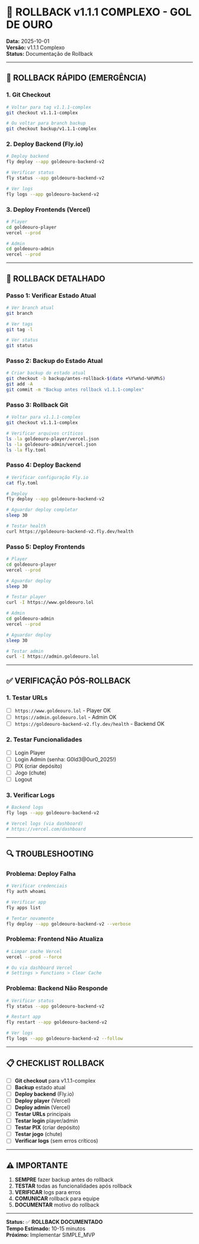 # 🔄 ROLLBACK v1.1.1 COMPLEXO - GOL DE OURO

**Data:** 2025-10-01  
**Versão:** v1.1.1 Complexo  
**Status:** Documentação de Rollback

---

## 🚨 **ROLLBACK RÁPIDO (EMERGÊNCIA)**

### **1. Git Checkout**
```bash
# Voltar para tag v1.1.1-complex
git checkout v1.1.1-complex

# Ou voltar para branch backup
git checkout backup/v1.1.1-complex
```

### **2. Deploy Backend (Fly.io)**
```bash
# Deploy backend
fly deploy --app goldeouro-backend-v2

# Verificar status
fly status --app goldeouro-backend-v2

# Ver logs
fly logs --app goldeouro-backend-v2
```

### **3. Deploy Frontends (Vercel)**
```bash
# Player
cd goldeouro-player
vercel --prod

# Admin
cd goldeouro-admin  
vercel --prod
```

---

## 🔧 **ROLLBACK DETALHADO**

### **Passo 1: Verificar Estado Atual**
```bash
# Ver branch atual
git branch

# Ver tags
git tag -l

# Ver status
git status
```

### **Passo 2: Backup do Estado Atual**
```bash
# Criar backup do estado atual
git checkout -b backup/antes-rollback-$(date +%Y%m%d-%H%M%S)
git add -A
git commit -m "Backup antes rollback v1.1.1-complex"
```

### **Passo 3: Rollback Git**
```bash
# Voltar para v1.1.1-complex
git checkout v1.1.1-complex

# Verificar arquivos críticos
ls -la goldeouro-player/vercel.json
ls -la goldeouro-admin/vercel.json
ls -la fly.toml
```

### **Passo 4: Deploy Backend**
```bash
# Verificar configuração Fly.io
cat fly.toml

# Deploy
fly deploy --app goldeouro-backend-v2

# Aguardar deploy completar
sleep 30

# Testar health
curl https://goldeouro-backend-v2.fly.dev/health
```

### **Passo 5: Deploy Frontends**
```bash
# Player
cd goldeouro-player
vercel --prod

# Aguardar deploy
sleep 30

# Testar player
curl -I https://www.goldeouro.lol

# Admin
cd goldeouro-admin
vercel --prod

# Aguardar deploy
sleep 30

# Testar admin
curl -I https://admin.goldeouro.lol
```

---

## ✅ **VERIFICAÇÃO PÓS-ROLLBACK**

### **1. Testar URLs**
- [ ] `https://www.goldeouro.lol` - Player OK
- [ ] `https://admin.goldeouro.lol` - Admin OK
- [ ] `https://goldeouro-backend-v2.fly.dev/health` - Backend OK

### **2. Testar Funcionalidades**
- [ ] Login Player
- [ ] Login Admin (senha: G0ld3@0ur0_2025!)
- [ ] PIX (criar depósito)
- [ ] Jogo (chute)
- [ ] Logout

### **3. Verificar Logs**
```bash
# Backend logs
fly logs --app goldeouro-backend-v2

# Vercel logs (via dashboard)
# https://vercel.com/dashboard
```

---

## 🔍 **TROUBLESHOOTING**

### **Problema: Deploy Falha**
```bash
# Verificar credenciais
fly auth whoami

# Verificar app
fly apps list

# Tentar novamente
fly deploy --app goldeouro-backend-v2 --verbose
```

### **Problema: Frontend Não Atualiza**
```bash
# Limpar cache Vercel
vercel --prod --force

# Ou via dashboard Vercel
# Settings > Functions > Clear Cache
```

### **Problema: Backend Não Responde**
```bash
# Verificar status
fly status --app goldeouro-backend-v2

# Restart app
fly restart --app goldeouro-backend-v2

# Ver logs
fly logs --app goldeouro-backend-v2 --follow
```

---

## 📋 **CHECKLIST ROLLBACK**

- [ ] **Git checkout** para v1.1.1-complex
- [ ] **Backup** estado atual
- [ ] **Deploy backend** (Fly.io)
- [ ] **Deploy player** (Vercel)
- [ ] **Deploy admin** (Vercel)
- [ ] **Testar URLs** principais
- [ ] **Testar login** player/admin
- [ ] **Testar PIX** (criar depósito)
- [ ] **Testar jogo** (chute)
- [ ] **Verificar logs** (sem erros críticos)

---

## ⚠️ **IMPORTANTE**

1. **SEMPRE** fazer backup antes do rollback
2. **TESTAR** todas as funcionalidades após rollback
3. **VERIFICAR** logs para erros
4. **COMUNICAR** rollback para equipe
5. **DOCUMENTAR** motivo do rollback

---

**Status:** ✅ **ROLLBACK DOCUMENTADO**  
**Tempo Estimado:** 10-15 minutos  
**Próximo:** Implementar SIMPLE_MVP
